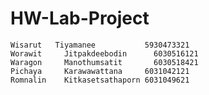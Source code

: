 # HW-Lab-Project
	Wisarut	  Tiyamanee		      5930473321 
	Worawit 	Jitpakdeebodin 		6030516121
	Waragon 	Manothumsatit 		6030518421
	Pichaya  	Karawawattana 	  6031042121
	Romnalin 	Kitkasetsathaporn 6031049621
